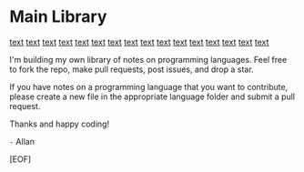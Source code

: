# Main Library

[text](JavaScript/Arrays.md)
[text](<JavaScript/Arrow Function.md>)
[text](JavaScript/Callbacks.md)
[text](JavaScript/Classes.md)
[text](JavaScript/Constructors.md)
[text](JavaScript/Destructuring.md)
[text](JavaScript/DOM.md)
[text](<JavaScript/Getters and Setters.md>)
[text](<JavaScript/JSON Handling.md>)
[text](<JavaScript/Map Method.md>)
[text](<JavaScript/Math Function.md>)
[text](JavaScript/Objects.md)
[text](<JavaScript/Regular Expressions - RegEx.md>)
[text](JavaScript/Strings.md)
[text](<JavaScript/Timing and Asynchronous Operations.md>)
[text](JavaScript/Variables.md)

I'm building my own library of notes on programming languages. Feel free to fork the repo, make pull requests, post issues, and drop a star.

If you have notes on a programming language that you want to contribute, please create a new file in the appropriate language folder and submit a pull request.

Thanks and happy coding!

`-` Allan

[EOF]
